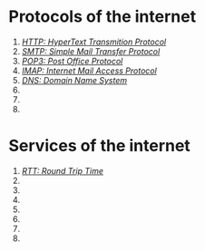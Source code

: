 # Protocols of the internet 
1. _[HTTP: HyperText Transmition Protocol](https://en.wikipedia.org/wiki/Hypertext_Transfer_Protocol)_
2. _[SMTP: Simple Mail Transfer Protocol](https://en.wikipedia.org/wiki/Simple_Mail_Transfer_Protocol)_
3. _[POP3: Post Office Protocol](https://en.wikipedia.org/wiki/Post_Office_Protocol)_
4. _[IMAP: Internet Mail Access Protocol](https://en.wikipedia.org/wiki/Internet_Message_Access_Protocol)_
5. _[DNS: Domain Name System](https://en.wikipedia.org/wiki/Domain_Name_System)_
6. _[]()_
7. _[]()_
8. _[]()_

# Services of the internet 
1. _[RTT: Round Trip Time](https://en.wikipedia.org/wiki/Round-trip_delay_time)_
2. _[]()_
3. _[]()_
4. _[]()_
5. _[]()_
6. _[]()_
7. _[]()_
8. _[]()_
